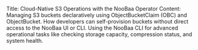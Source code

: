 Title: Cloud-Native S3 Operations with the NooBaa Operator
Content:
Managing S3 buckets declaratively using ObjectBucketClaim (OBC) and ObjectBucket.
How developers can self-provision buckets without direct access to the NooBaa UI or CLI.
Using the NooBaa CLI for advanced operational tasks like checking storage capacity, compression status, and system health.